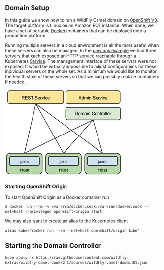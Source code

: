 ## Domain Setup

In this guide we show how to run a WildFly Camel domain on [OpenShift V3](https://github.com/openshift/origin). The target platform is Linux on an Amazon EC2 instance. When done, we have a set of portable [Docker](https://www.docker.io/) containers that can be deployed onto a production platform.

Running multiple servers in a cloud environment is all the more useful when these servers can also be managed. In the [previous example](openshift-standalone.md) we had three servers that each exposed an HTTP service reachable through a Kubernetes [Service](https://github.com/GoogleCloudPlatform/kubernetes/blob/master/docs/services.md). The management interface of these servers were not exposed. It would be virtually impossible to adjust configurations for these individual servers or the whole set. As a minimum we would like to monitor the health state of these servers so that we can possibly replace containers if needed.

![](../images/example-domain-design.png)

### Starting OpenShift Origin

To start OpenShift Origin as a Docker container run

```
$ docker run --rm -v /var/run/docker.sock:/var/run/docker.sock --net=host --privileged openshift/origin start
```

We may also want to create an alias to the Kubernetes client

```
alias kube="docker run --rm --net=host openshift/origin kube"
```

## Starting the Domain Controller

```
kube apply -c https://raw.githubusercontent.com/wildfly-extras/wildfly-camel-book/2.1/sources/wildfly-camel-domain01.json
```